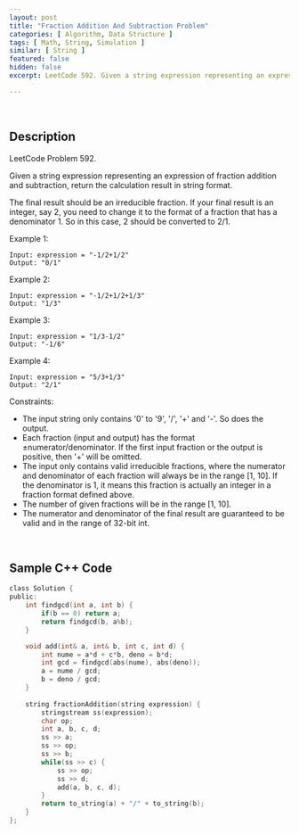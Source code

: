 ```yaml
---
layout: post
title: "Fraction Addition And Subtraction Problem"
categories: [ Algorithm, Data Structure ]
tags: [ Math, String, Simulation ]
similar: [ String ]
featured: false
hidden: false
excerpt: LeetCode 592. Given a string expression representing an expression of fraction addition and subtraction, return the calculation result in string format.

---
```


<br />

## Description

LeetCode Problem 592.

Given a string expression representing an expression of fraction addition and subtraction, return the calculation result in string format.

The final result should be an irreducible fraction. If your final result is an integer, say 2, you need to change it to the format of a fraction that has a denominator 1. So in this case, 2 should be converted to 2/1.

Example 1:
```
Input: expression = "-1/2+1/2"
Output: "0/1"
```

Example 2:
```
Input: expression = "-1/2+1/2+1/3"
Output: "1/3"
```

Example 3:
```
Input: expression = "1/3-1/2"
Output: "-1/6"
```

Example 4:
```
Input: expression = "5/3+1/3"
Output: "2/1"
```

Constraints:
* The input string only contains '0' to '9', '/', '+' and '-'. So does the output.
* Each fraction (input and output) has the format &plusmn;numerator/denominator. If the first input fraction or the output is positive, then '+' will be omitted.
* The input only contains valid irreducible fractions, where the numerator and denominator of each fraction will always be in the range [1, 10]. If the denominator is 1, it means this fraction is actually an integer in a fraction format defined above.
* The number of given fractions will be in the range [1, 10].
* The numerator and denominator of the final result are guaranteed to be valid and in the range of 32-bit int.

<br />

## Sample C++ Code


```c
class Solution {
public:
    int findgcd(int a, int b) {
        if(b == 0) return a;
        return findgcd(b, a%b);
    }

    void add(int& a, int& b, int c, int d) {
        int nume = a*d + c*b, deno = b*d;
        int gcd = findgcd(abs(nume), abs(deno));
        a = nume / gcd;
        b = deno / gcd;
    }
    
    string fractionAddition(string expression) {
        stringstream ss(expression);
        char op;
        int a, b, c, d;
        ss >> a; 
        ss >> op; 
        ss >> b;
        while(ss >> c) {
            ss >> op; 
            ss >> d;
            add(a, b, c, d);
        }
        return to_string(a) + "/" + to_string(b);
    }
};
```


